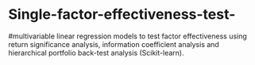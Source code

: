 # Single-factor-effectiveness-test-
#multivariable linear regression models to test factor effectiveness using return significance analysis, information coefficient analysis and hierarchical portfolio back-test analysis (Scikit-learn). 
